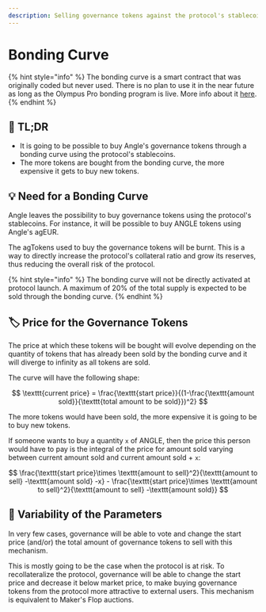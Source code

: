 ```yaml
---
description: Selling governance tokens against the protocol's stablecoins
---
```


# Bonding Curve

{% hint style="info" %}
The bonding curve is a smart contract that was originally coded but never used. There is no plan to use it in the near future as long as the Olympus Pro bonding program is live. More info about it [here](https://blog.angle.money/angle-bonding-program-is-live-on-olympus-pro-5569b5fcfbf).
{% endhint %}

## 🔎 TL;DR

* It is going to be possible to buy Angle's governance tokens through a bonding curve using the protocol's stablecoins.
* The more tokens are bought from the bonding curve, the more expensive it gets to buy new tokens.

## 💡 Need for a Bonding Curve

Angle leaves the possibility to buy governance tokens using the protocol's stablecoins. For instance, it will be possible to buy ANGLE tokens using Angle's agEUR.

The agTokens used to buy the governance tokens will be burnt. This is a way to directly increase the protocol's collateral ratio and grow its reserves, thus reducing the overall risk of the protocol.

{% hint style="info" %}
The bonding curve will not be directly activated at protocol launch. A maximum of 20% of the total supply is expected to be sold through the bonding curve.
{% endhint %}

## 🏷️ Price for the Governance Tokens

The price at which these tokens will be bought will evolve depending on the quantity of tokens that has already been sold by the bonding curve and it will diverge to infinity as all tokens are sold.

The curve will have the following shape:

$$
\texttt{current price} = \frac{\texttt{start price}}{(1-\frac{\texttt{amount sold}}{\texttt{total amount to be sold}})^2}
$$

The more tokens would have been sold, the more expensive it is going to be to buy new tokens.

If someone wants to buy a quantity `x` of ANGLE, then the price this person would have to pay is the integral of the price for amount sold varying between current amount sold and current amount sold + `x`:

$$
\frac{\texttt{start price}\times \texttt{amount to sell}^2}{\texttt{amount to sell} -\texttt{amount sold} -x} - \frac{\texttt{start price}\times \texttt{amount to sell}^2}{\texttt{amount to sell} -\texttt{amount sold}}
$$

## 📑 Variability of the Parameters

In very few cases, governance will be able to vote and change the start price (and/or) the total amount of governance tokens to sell with this mechanism.

This is mostly going to be the case when the protocol is at risk. To recollateralize the protocol, governance will be able to change the start price and decrease it below market price, to make buying governance tokens from the protocol more attractive to external users. This mechanism is equivalent to Maker's Flop auctions.
